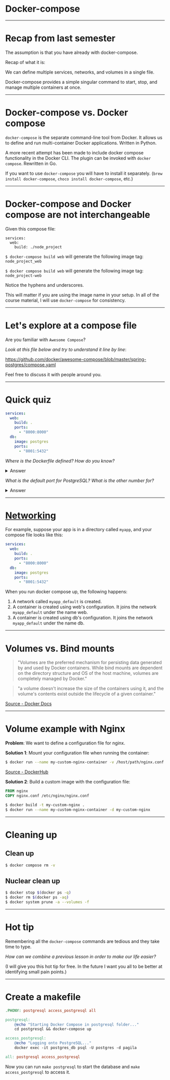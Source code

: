 <div class="title-card">
    <h1>Docker-compose</h1>
</div>


---

# Recap from last semester

The assumption is that you have already with docker-compose. 

Recap of what it is:

We can define multiple services, networks, and volumes in a single file.

Docker-compose provides a simple singular command to start, stop, and manage multiple containers at once.

---

# Docker-compose vs. Docker compose

`docker-compose` is the separate command-line tool from Docker. It allows us to define and run multi-container Docker applications. Written in Python.

A more recent attempt has been made to include docker compose functionality in the Docker CLI. The plugin can be invoked with `docker compose`. Rewritten in Go.

If you want to use `docker-compose` you will have to install it separately. (`brew install docker-compose`, `choco install docker-compose`, etc.)

---

# Docker-compose and Docker compose are not interchangeable

Given this compose file:

```Dockefile
services:
  web:
    build: ./node_project
```

`$ docker-compose build web` will generate the following image tag: `node_project_web`

`$ docker compose build web` will generate the following image tag: `node_project-web`

Notice the hyphens and underscores. 

This will matter if you are using the image name in your setup. In all of the course material, I will use `docker-compose` for consistency.

---

# Let's explore at a compose file

Are you familiar with `Awesome Compose`?

*Look at this file below and try to understand it line by line*:

https://github.com/docker/awesome-compose/blob/master/spring-postgres/compose.yaml

Feel free to discuss it with people around you.

---

# Quick quiz

```yaml
services:
  web:
    build: .
    ports:
      - "8000:8000"
  db:
    image: postgres
    ports:
      - "8001:5432"
```

*Where is the Dockerfile defined? How do you know?*

<details> 
  <summary>Answer</summary>
  It is defined in the same directory as the compose file.
</details>


*What is the default port for PostgreSQL? What is the other number for?*

<details> 
  <summary>Answer</summary>
  Default port for PostgreSQL is `5432`. 
  The other number, `8001`, is the port that the container will expose i.e. the port you can connect to the database from the outside.
</details>

---

# [Networking](https://docs.docker.com/compose/networking/)

For example, suppose your app is in a directory called `myapp`, and your compose file looks like this:

```yaml
services:
  web:
    build: .
    ports:
      - "8000:8000"
  db:
    image: postgres
    ports:
      - "8001:5432"
```

When you run docker compose up, the following happens:

1. A network called `myapp_default` is created.
2. A container is created using web's configuration. It joins the network `myapp_default` under the name web.
3. A container is created using db's configuration. It joins the network `myapp_default` under the name db.

---

# Volumes vs. Bind mounts

> "Volumes are the preferred mechanism for persisting data generated by and used by Docker containers. While bind mounts are dependent on the directory structure and OS of the host machine, volumes are completely managed by Docker."

> "a volume doesn't increase the size of the containers using it, and the volume's contents exist outside the lifecycle of a given container."

[Source - Docker Docs](https://docs.docker.com/engine/storage/volumes/)

---

# Volume example with Nginx

**Problem**: We want to define a configuration file for nginx.

**Solution 1**: Mount your configuration file when running the container:

```bash
$ docker run --name my-custom-nginx-container -v /host/path/nginx.conf:/etc/nginx/nginx.conf:ro -d nginx
```

[Source - DockerHub](https://hub.docker.com/_/nginx/)

**Solution 2**: Build a custom image with the configuration file:

```Dockerfile
FROM nginx
COPY nginx.conf /etc/nginx/nginx.conf
```

```bash
$ docker build -t my-custom-nginx .
$ docker run --name my-custom-nginx-container -d my-custom-nginx
```

---

# Cleaning up

## Clean up

```bash
$ docker compose rm -v
```

## Nuclear clean up

```bash
$ docker stop $(docker ps -q)
$ docker rm $(docker ps -aq)
$ docker system prune -a --volumes -f
```

---

# Hot tip

Remembering all the `docker-compose` commands are tedious and they take time to type. 

*How can we combine a previous lesson in order to make our life easier?*

(I will give you this hot tip for free. In the future I want you all to be better at identifying small pain points.)

---

# Create a makefile

```makefile
.PHONY: postgresql access_postgresql all

postgresql:
	@echo "Starting Docker Compose in postgresql folder..."
	cd postgresql && docker-compose up

access_postgresql:
	@echo "Logging onto PostgreSQL..."
	docker exec -it postgres_db psql -U postgres -d pagila

all: postgresql access_postgresql
```

Now you can run `make postgresql` to start the database and `make access_postgresql` to access it.

